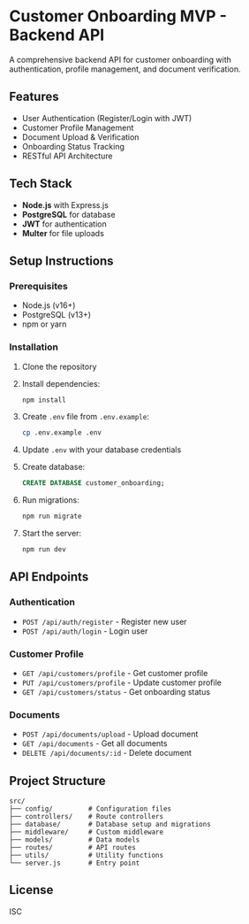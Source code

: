 # Customer Onboarding MVP - Backend API

A comprehensive backend API for customer onboarding with authentication, profile management, and document verification.

## Features

- User Authentication (Register/Login with JWT)
- Customer Profile Management
- Document Upload & Verification
- Onboarding Status Tracking
- RESTful API Architecture

## Tech Stack

- **Node.js** with Express.js
- **PostgreSQL** for database
- **JWT** for authentication
- **Multer** for file uploads

## Setup Instructions

### Prerequisites

- Node.js (v16+)
- PostgreSQL (v13+)
- npm or yarn

### Installation

1. Clone the repository
2. Install dependencies:
   ```bash
   npm install
   ```

3. Create `.env` file from `.env.example`:
   ```bash
   cp .env.example .env
   ```

4. Update `.env` with your database credentials

5. Create database:
   ```sql
   CREATE DATABASE customer_onboarding;
   ```

6. Run migrations:
   ```bash
   npm run migrate
   ```

7. Start the server:
   ```bash
   npm run dev
   ```

## API Endpoints

### Authentication
- `POST /api/auth/register` - Register new user
- `POST /api/auth/login` - Login user

### Customer Profile
- `GET /api/customers/profile` - Get customer profile
- `PUT /api/customers/profile` - Update customer profile
- `GET /api/customers/status` - Get onboarding status

### Documents
- `POST /api/documents/upload` - Upload document
- `GET /api/documents` - Get all documents
- `DELETE /api/documents/:id` - Delete document

## Project Structure

```
src/
├── config/         # Configuration files
├── controllers/    # Route controllers
├── database/       # Database setup and migrations
├── middleware/     # Custom middleware
├── models/         # Data models
├── routes/         # API routes
├── utils/          # Utility functions
└── server.js       # Entry point
```

## License

ISC

